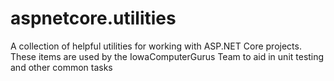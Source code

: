 # aspnetcore.utilities
A collection of helpful utilities for working with ASP.NET Core projects.  These items are used by the IowaComputerGurus Team to aid in unit testing and other common tasks
